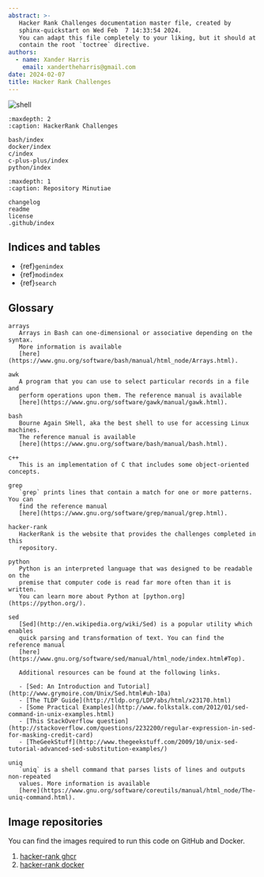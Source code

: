 ```yaml
---
abstract: >-
   Hacker Rank Challenges documentation master file, created by
   sphinx-quickstart on Wed Feb  7 14:33:54 2024.
   You can adapt this file completely to your liking, but it should at least
   contain the root `toctree` directive.
authors:
  - name: Xander Harris
    email: xandertheharris@gmail.com
date: 2024-02-07
title: Hacker Rank Challenges
---
```


![shell](https://img.shields.io/github/actions/workflow/status/edwardtheharris/hacker-rank/shell.yml?branch=main&style=flat-square&logo=gnubash&label=ShellCheck)

```{toctree}
:maxdepth: 2
:caption: HackerRank Challenges

bash/index
docker/index
c/index
c-plus-plus/index
python/index
```

```{toctree}
:maxdepth: 1
:caption: Repository Minutiae

changelog
readme
license
.github/index
```

## Indices and tables

- {ref}`genindex`
- {ref}`modindex`
- {ref}`search`

## Glossary

```{glossary}
arrays
   Arrays in Bash can one-dimensional or associative depending on the syntax.
   More information is available
   [here](https://www.gnu.org/software/bash/manual/html_node/Arrays.html).

awk
   A program that you can use to select particular records in a file and
   perform operations upon them. The reference manual is available
   [here](https://www.gnu.org/software/gawk/manual/gawk.html).

bash
   Bourne Again SHell, aka the best shell to use for accessing Linux machines.
   The reference manual is available
   [here](https://www.gnu.org/software/bash/manual/bash.html).

c++
   This is an implementation of C that includes some object-oriented concepts.

grep
   `grep` prints lines that contain a match for one or more patterns. You can
   find the reference manual
   [here](https://www.gnu.org/software/grep/manual/grep.html).

hacker-rank
   HackerRank is the website that provides the challenges completed in this
   repository.

python
   Python is an interpreted language that was designed to be readable on the
   premise that computer code is read far more often than it is written.
   You can learn more about Python at [python.org](https://python.org/).

sed
   [Sed](http://en.wikipedia.org/wiki/Sed) is a popular utility which enables
   quick parsing and transformation of text. You can find the reference manual
   [here](https://www.gnu.org/software/sed/manual/html_node/index.html#Top).

   Additional resources can be found at the following links.

   - [Sed: An Introduction and Tutorial](http://www.grymoire.com/Unix/Sed.html#uh-10a)
   - [The TLDP Guide](http://tldp.org/LDP/abs/html/x23170.html)
   - [Some Practical Examples](http://www.folkstalk.com/2012/01/sed-command-in-unix-examples.html)
   - [This StackOverflow question](http://stackoverflow.com/questions/2232200/regular-expression-in-sed-for-masking-credit-card)
   - [TheGeekStuff](http://www.thegeekstuff.com/2009/10/unix-sed-tutorial-advanced-sed-substitution-examples/)

uniq
   `uniq` is a shell command that parses lists of lines and outputs non-repeated
   values. More information is available
   [here](https://www.gnu.org/software/coreutils/manual/html_node/The-uniq-command.html).
```

## Image repositories

You can find the images required to run this code on GitHub and Docker.

1. [hacker-rank ghcr](https://ghcr.io/edwardtheharris/hacker-rank:0.0.1)
1. [hacker-rank docker](https://app.docker.com/accounts/edwardtheharris/settings/personal-access-tokens/copy?description=pat&scope=repo%3Aadmin&expiration=)

```{sectionauthor} Xander Harris <xandertheharris@gmail.com>
```
